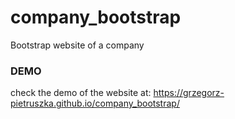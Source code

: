 # company_bootstrap
Bootstrap website of a company

### DEMO
check the demo of the website at: https://grzegorz-pietruszka.github.io/company_bootstrap/
